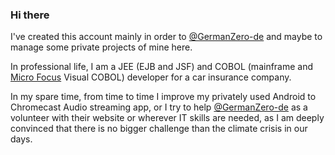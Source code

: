 ### Hi there 

I've created this account mainly in order to [@GermanZero-de](https://github.com/GermanZero-de) and maybe to manage some private 
projects of mine here. 

In professional life, I am a JEE (EJB and JSF) and COBOL (mainframe and [Micro Focus](https://github.com/MicroFocus) Visual COBOL) 
developer for a car insurance company. 

In my spare time, from time to time I improve my privately used Android to Chromecast Audio streaming app, or I try to help 
[@GermanZero-de](https://github.com/GermanZero-de) as a volunteer with their website or wherever IT skills are needed, as I am 
deeply convinced that there is no bigger challenge than the climate crisis in our days.

